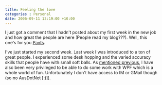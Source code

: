 ```yaml
---
title: Feeling the love
categories : Personal
date: 2006-09-11 13:19:00 +10:00
---
```


I just got a comment that I hadn't posted about my first week in the new job and how great the people are here (People read my blog???). Well, this one's for you [Pants][0].

I've just started my second week. Last week I was introduced to a ton of great people. I experienced some desk hopping and the varied accuracy skills that people have with small soft balls. As [mentioned previous][1], I have also been very privileged to be able to do some work with WPF which is a whole world of fun. Unfortunately I don't have access to IM or GMail though (so no AusDotNet [:(]).

[0]: http://withpantscomesdignity.blogspot.com/
[1]: /2006/09/08/wpf-the-beginning/

